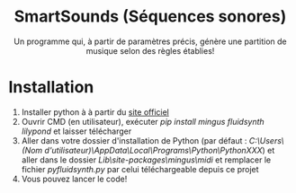 <div align='center'>

<h1>SmartSounds (Séquences sonores)</h1>
<p>Un programme qui, à partir de paramètres précis, génère une partition de musique selon des règles établies!</p>

<div align='left'>

  # Installation
  1. Installer python à à partir du [site officiel](https://www.python.org/downloads/)
  2. Ouvrir CMD (en utilisateur), exécuter *pip install mingus fluidsynth lilypond* et laisser télécharger
  3. Aller dans votre dossier d'installation de Python (par défaut : *C:\Users\\(Nom d'utilisateur)\AppData\Local\Programs\Python\PythonXXX*) et aller dans le dossier *Lib\site-packages\mingus\midi* et remplacer le fichier *pyfluidsynth.py* par celui téléchargeable depuis ce projet
  4. Vous pouvez lancer le code!
